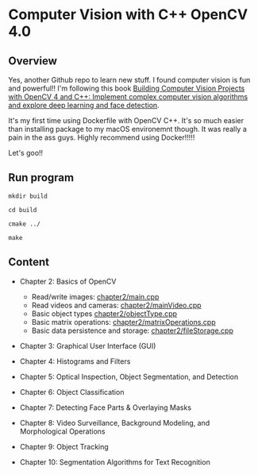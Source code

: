 # Computer Vision with C++ OpenCV 4.0

## Overview

Yes, another Github repo to learn new stuff. I found computer vision is fun and powerful!! I'm following this book [Building Computer Vision Projects with OpenCV 4 and C++: Implement complex computer vision algorithms and explore deep learning and face detection](https://www.amazon.com/Building-Computer-Vision-Projects-OpenCV/dp/1838644679). 

It's my first time using Dockerfile with OpenCV C++. It's so much easier than installing package to my macOS environemnt though. It was really a pain in the ass guys. Highly recommend using Docker!!!!! 

Let's goo!! 

## Run program
```console
mkdir build
```

```console
cd build
```

```console
cmake ../
```

```console
make
```

## Content

- Chapter 2: Basics of OpenCV
    - Read/write images: [chapter2/main.cpp](chapter2/main.cpp)
    - Read videos and cameras: [chapter2/mainVideo.cpp](chapter2/mainVideo.cpp)
    - Basic object types [chapter2/objectType.cpp](chapter2/objectTypes.cpp)
    - Basic matrix operations: [chapter2/matrixOperations.cpp](chapter2/matrixOperations.cpp)
    - Basic data persistence and storage: [chapter2/fileStorage.cpp](chapter2/fileStorage.cpp)

- Chapter 3: Graphical User Interface (GUI)

- Chapter 4: Histograms and Filters

- Chapter 5: Optical Inspection, Object Segmentation, and Detection

- Chapter 6: Object Classification

- Chapter 7: Detecting Face Parts & Overlaying Masks

- Chapter 8: Video Surveillance, Background Modeling, and Morphological Operations

- Chapter 9: Object Tracking

- Chapter 10: Segmentation Algorithms for Text Recognition

